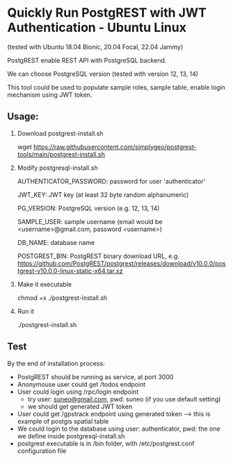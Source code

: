 # Quickly Run PostgREST with JWT Authentication - Ubuntu Linux
(tested with Ubuntu 18.04 Bionic, 20.04 Focal, 22.04 Jammy)

PostgREST enable REST API with PostgreSQL backend.

We can choose PostgreSQL version (tested with version 12, 13, 14)

This tool could be used to populate sample roles, sample table, enable login mechanism using JWT token.

## Usage:

1. Download postgrest-install.sh

    wget https://raw.githubusercontent.com/simplygeo/postgrest-tools/main/postgrest-install.sh

2. Modify postgresql-install.sh

    AUTHENTICATOR_PASSWORD: password for user 'authenticator'

    JWT_KEY: JWT key (at least 32 byte random alphanumeric)
    
    PG_VERSION: PostgreSQL version (e.g. 12, 13, 14)

    SAMPLE_USER: sample username (email would be \<username\>@gmail.com, password \<username\>)

    DB_NAME: database name

    POSTGREST_BIN: PostgREST binary download URL, e.g. https://github.com/PostgREST/postgrest/releases/download/v10.0.0/postgrest-v10.0.0-linux-static-x64.tar.xz

3. Make it executable

    chmod +x ./postgrest-install.sh

4. Run it

    ./postgrest-install.sh


## Test

By the end of installation process:
- PostgREST should be running as service, at port 3000
- Anonymouse user could get /todos endpoint
- User could login using /rpc/login endpoint
    - try user: suneo@gmail.com, pwd: suneo (if you use default setting)
    - we should get generated JWT token
- User could get /gpstrack endpoint using generated token --> this is example of postgis spatial table
- We could login to the database using user: authenticator, pwd: the one we define inside postgresql-install.sh
- postgrest executable is in /bin folder, with /etc/postgrest.conf configuration file
